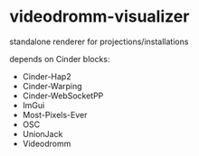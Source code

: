 # videodromm-visualizer
standalone renderer for projections/installations

depends on Cinder blocks:
- Cinder-Hap2
- Cinder-Warping
- Cinder-WebSocketPP
- ImGui
- Most-Pixels-Ever
- OSC
- UnionJack
- Videodromm

